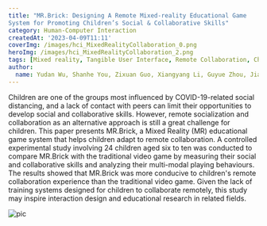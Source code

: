 ```yaml
---
title: "MR.Brick: Designing A Remote Mixed-reality Educational Game
System for Promoting Children’s Social & Collaborative Skills"
category: Human-Computer Interaction
createdAt: '2023-04-09T11:11'
coverImg: /images/hci_MixedRealityCollaboration_0.png
heroImg: /images/hci_MixedRealityCollaboration_2.png
tags: [Mixed reality, Tangible User Interface, Remote Collaboration, Children, Educational game, Social and Collaborative skill]
author:
  name: Yudan Wu, Shanhe You, Zixuan Guo, Xiangyang Li, Guyue Zhou, Jiangtao Gong
---
```

Children are one of the groups most influenced by COVID-19-related social distancing, and a lack of contact with peers can limit their opportunities to develop social and collaborative skills. However, remote socialization and collaboration as an alternative approach is still a great challenge for children. This paper presents MR.Brick, a Mixed Reality (MR) educational game system that helps children adapt to remote collaboration. A controlled experimental study involving 24 children aged six to ten was conducted to compare MR.Brick with the traditional video game by measuring their social and collaborative skills and analyzing their multi-modal playing behaviours. The results showed that MR.Brick was more conducive to children's remote collaboration experience than the traditional video game. Given the lack of training systems designed for children to collaborate remotely, this study may inspire interaction design and educational research in related fields.

![pic](/images/hci_MixedRealityCollaboration_1.png)